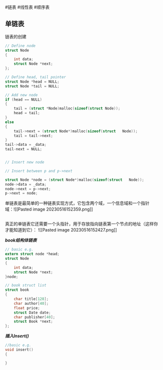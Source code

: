 #链表 #线性表 #顺序表
## 单链表
链表的创建
~~~c
// Define node
struct Node
{
	int data;
	struct Node *next;
};

// Define head, tail pointer
struct Node *head = NULL;
struct Node *tail = NULL;

// Add new node
if (head == NULL)
{
	tail = (struct *Node)malloc(sizeof(struct Node));
	head = tail;
}
else
{
	tail->next = (struct Node*)malloc(sizeof(struct   Node));
	tail = tail->next;
}
tail->data = _data;
tail-next = NULL;


// Insert new node

// Insert between p and p->next

struct Node *node = (struct Node*)malloc(sizeof(struct   Node));
node->data = _data;
node->next = p->next;
p->next = node;

~~~

单链表是最简单的一种链表实现方式，它包含两个域，一个信息域和一个指针域：![[Pasted image 20230516152359.png]]
```c

```
真正的单链表它还需要一个头指针，用于存放指向链表第一个节点的地址（这样你才能知道到它）：
![[Pasted image 20230516152427.png]]

***book结构体链表***
~~~c
// basic e.g.
extern struct node *head;
struct Node
{
	int data;
	struct Node *next;
}node;

// book struct list
struct book
{
	char title[128];
	char author[40];
	float price;
	struct Date date;
	char publisher[40];
	struct Book *next;
};
~~~


***插入Insert()***

~~~c
//basic e.g.
void insert()
{

}

~~~